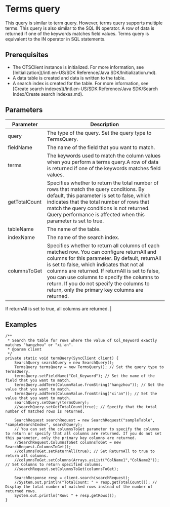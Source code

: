 # Terms query

This query is similar to term query. However, terms query supports multiple terms. This query is also similar to the SQL IN operator. A row of data is returned if one of the keywords matches field values. Terms query is equivalent to the IN operator in SQL statements.

## Prerequisites

-   The OTSClient instance is initialized. For more information, see [Initialization](/intl.en-US/SDK Reference/Java SDK/Initialization.md).
-   A data table is created and data is written to the table.
-   A search index is created for the table. For more information, see [Create search indexes](/intl.en-US/SDK Reference/Java SDK/Search Index/Create search indexes.md).

## Parameters

|Parameter|Description|
|---------|-----------|
|query|The type of the query. Set the query type to TermsQuery.|
|fieldName|The name of the field that you want to match.|
|terms|The keywords used to match the column values when you perform a terms query.A row of data is returned if one of the keywords matches field values. |
|getTotalCount|Specifies whether to return the total number of rows that match the query conditions. By default, this parameter is set to false, which indicates that the total number of rows that match the query conditions is not returned. Query performance is affected when this parameter is set to true. |
|tableName|The name of the table.|
|indexName|The name of the search index.|
|columnsToGet|Specifies whether to return all columns of each matched row. You can configure returnAll and columns for this parameter. By default, returnAll is set to false, which indicates that not all columns are returned. If returnAll is set to false, you can use columns to specify the columns to return. If you do not specify the columns to return, only the primary key columns are returned.

If returnAll is set to true, all columns are returned. |

## Examples

```
/**
 * Search the table for rows where the value of Col_Keyword exactly matches "hangzhou" or "xi'an".
 * @param client
 */
private static void termQuery(SyncClient client) {
    SearchQuery searchQuery = new SearchQuery();
    TermsQuery termsQuery = new TermsQuery(); // Set the query type to TermsQuery.
    termsQuery.setFieldName("Col_Keyword"); // Set the name of the field that you want to match.
    termsQuery.addTerm(ColumnValue.fromString("hangzhou")); // Set the value that you want to match.
    termsQuery.addTerm(ColumnValue.fromString("xi'an")); // Set the value that you want to match.
    searchQuery.setQuery(termsQuery);
    //searchQuery.setGetTotalCount(true); // Specify that the total number of matched rows is returned.

    SearchRequest searchRequest = new SearchRequest("sampleTable", "sampleSearchIndex", searchQuery);
    // You can set the columnsToGet parameter to specify the columns to return or specify that all columns are returned. If you do not set this parameter, only the primary key columns are returned.
    //SearchRequest.ColumnsToGet columnsToGet = new SearchRequest.ColumnsToGet();
    //columnsToGet.setReturnAll(true); // Set ReturnAll to true to return all columns.
    //columnsToGet.setColumns(Arrays.asList("ColName1","ColName2")); // Set Columns to return specified columns.
    //searchRequest.setColumnsToGet(columnsToGet);

    SearchResponse resp = client.search(searchRequest);
    //System.out.println("TotalCount: " + resp.getTotalCount()); // Display the total number of matched rows instead of the number of returned rows.
    System.out.println("Row: " + resp.getRows());
}
```

